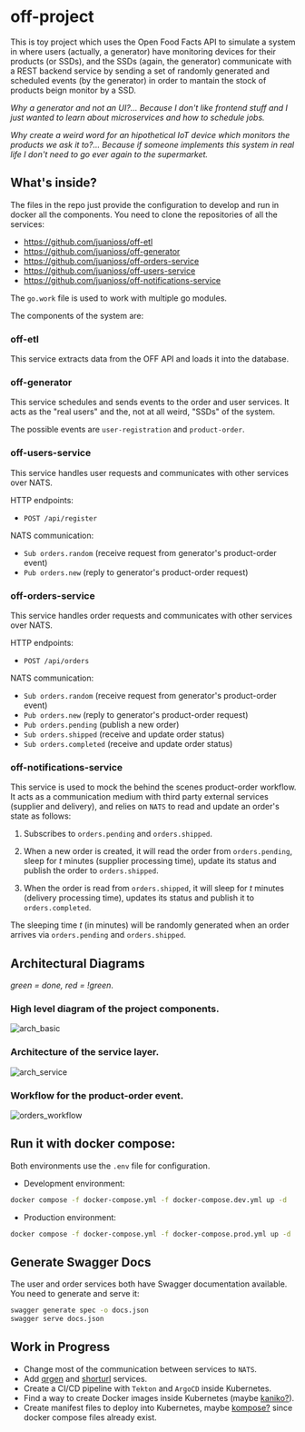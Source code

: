 # off-project

This is toy project which uses the Open Food Facts API to simulate a system in where users (actually, a generator) have monitoring devices for their products (or SSDs), and the SSDs (again, the generator) communicate with a REST backend service by sending a set of randomly generated and scheduled events (by the generator) in order to mantain the stock of products beign monitor by a SSD.

_Why a generator and not an UI?... Because I don't like frontend stuff and I just wanted to learn about microservices and how to schedule jobs._

_Why create a weird word for an hipothetical IoT device which monitors the products we ask it to?... Because if someone implements this system in real life I don't need to go ever again to the supermarket._

## What's inside?

The files in the repo just provide the configuration to develop and run in docker all the components. You need to clone the repositories of all the services:

- https://github.com/juanjoss/off-etl
- https://github.com/juanjoss/off-generator
- https://github.com/juanjoss/off-orders-service
- https://github.com/juanjoss/off-users-service
- https://github.com/juanjoss/off-notifications-service

The `go.work` file is used to work with multiple go modules.

The components of the system are:

### off-etl

This service extracts data from the OFF API and loads it into the database.

### off-generator

This service schedules and sends events to the order and user services. It acts as the "real users" and the, not at all weird, "SSDs" of the system.

The possible events are `user-registration` and `product-order`.

### off-users-service

This service handles user requests and communicates with other services over NATS.

HTTP endpoints:
- `POST /api/register`

NATS communication:
- `Sub orders.random` (receive request from generator's product-order event)
- `Pub orders.new` (reply to generator's product-order request)

### off-orders-service

This service handles order requests and communicates with other services over NATS.

HTTP endpoints:
- `POST /api/orders`

NATS communication:
- `Sub orders.random` (receive request from generator's product-order event)
- `Pub orders.new` (reply to generator's product-order request)
- `Pub orders.pending` (publish a new order)
- `Sub orders.shipped` (receive and update order status)
- `Sub orders.completed` (receive and update order status)

### off-notifications-service

This service is used to mock the behind the scenes product-order workflow. It acts as a communication medium with third party external services (supplier and delivery), and relies on `NATS` to read and update an order's state as follows:

1. Subscribes to `orders.pending` and `orders.shipped`.

2. When a new order is created, it will read the order from `orders.pending`, sleep for _t_ minutes (supplier processing time), update its status and publish the order to `orders.shipped`.

2. When the order is read from `orders.shipped`, it will sleep for _t_ minutes (delivery processing time), updates its status and publish it to `orders.completed`.

The sleeping time _t_ (in minutes) will be randomly generated when an order arrives via `orders.pending` and `orders.shipped`.

## Architectural Diagrams

_green = done, red = !green_.

### High level diagram of the project components.
![arch_basic](https://drive.google.com/uc?export=view&id=1kRnklQk-EVtD-bonvvCYNwBA7MnEfZW6)

### Architecture of the service layer.
![arch_service](https://drive.google.com/uc?export=view&id=1xB-YAc2PKwYC5Pruw6V7xT4k-iTSLgfn)

### Workflow for the product-order event. 
![orders_workflow](https://drive.google.com/uc?export=view&id=14DvmCakoJZLWIhCLawNHIGPc4I7sKI01)

## Run it with docker compose:

Both environments use the `.env` file for configuration.

- Development environment:

```bash
docker compose -f docker-compose.yml -f docker-compose.dev.yml up -d
```

- Production environment:

```bash
docker compose -f docker-compose.yml -f docker-compose.prod.yml up -d
```

## Generate Swagger Docs

The user and order services both have Swagger documentation available. You need to generate and serve it:

```bash
swagger generate spec -o docs.json
swagger serve docs.json
```

## Work in Progress

- Change most of the communication between services to `NATS`.
- Add [qrgen](https://github.com/juanjoss/qrgen) and [shorturl](https://github.com/juanjoss/shorturl) services.
- Create a CI/CD pipeline with `Tekton` and `ArgoCD` inside Kubernetes.
- Find a way to create Docker images inside Kubernetes (maybe [kaniko?](https://github.com/GoogleContainerTools/kaniko)).
- Create manifest files to deploy into Kubernetes, maybe [kompose?](https://kompose.io/) since docker compose files already exist.